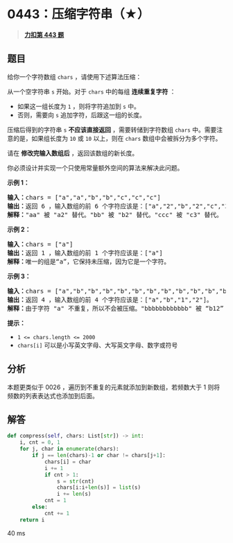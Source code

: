 # 0443：压缩字符串（★）


> <u>**[力扣第 443 题](https://leetcode.cn/problems/string-compression/)**</u>

## 题目

<p>给你一个字符数组 <code>chars</code> ，请使用下述算法压缩：</p>

<p>从一个空字符串 <code>s</code> 开始。对于 <code>chars</code> 中的每组 <strong>连续重复字符</strong> ：</p>

<ul>
<li>如果这一组长度为 <code>1</code> ，则将字符追加到 <code>s</code> 中。</li>
<li>否则，需要向 <code>s</code> 追加字符，后跟这一组的长度。</li>
</ul>

<p>压缩后得到的字符串 <code>s</code> <strong>不应该直接返回</strong> ，需要转储到字符数组 <code>chars</code> 中。需要注意的是，如果组长度为 <code>10</code> 或 <code>10</code> 以上，则在 <code>chars</code> 数组中会被拆分为多个字符。</p>

<p>请在 <strong>修改完输入数组后</strong> ，返回该数组的新长度。</p>

<p>你必须设计并实现一个只使用常量额外空间的算法来解决此问题。</p>



<p><strong>示例 1：</strong></p>

<pre>
<strong>输入：</strong>chars = ["a","a","b","b","c","c","c"]
<strong>输出：</strong>返回 6 ，输入数组的前 6 个字符应该是：["a","2","b","2","c","3"]
<strong>解释：</strong>"aa" 被 "a2" 替代。"bb" 被 "b2" 替代。"ccc" 被 "c3" 替代。
</pre>

<p><strong>示例 2：</strong></p>

<pre>
<strong>输入：</strong>chars = ["a"]
<strong>输出：</strong>返回 1 ，输入数组的前 1 个字符应该是：["a"]
<strong>解释：</strong>唯一的组是“a”，它保持未压缩，因为它是一个字符。
</pre>

<p><strong>示例 3：</strong></p>

<pre>
<strong>输入：</strong>chars = ["a","b","b","b","b","b","b","b","b","b","b","b","b"]
<strong>输出：</strong>返回 4 ，输入数组的前 4 个字符应该是：["a","b","1","2"]。
<strong>解释：</strong>由于字符 "a" 不重复，所以不会被压缩。"bbbbbbbbbbbb" 被 “b12” 替代。
</pre>



<p><strong>提示：</strong></p>

<ul>
<li><code>1 &lt;= chars.length &lt;= 2000</code></li>
<li><code>chars[i]</code> 可以是小写英文字母、大写英文字母、数字或符号</li>
</ul>


## 分析

本题更类似于 0026 ，遍历到不重复的元素就添加到新数组，若频数大于 1 则将频数的列表表达式也添加到后面。

## 解答

```python
def compress(self, chars: List[str]) -> int:
	i, cnt = 0, 1
	for j, char in enumerate(chars):
		if j == len(chars)-1 or char != chars[j+1]:
			chars[i] = char
			i += 1
			if cnt > 1:
				s = str(cnt)
				chars[i:i+len(s)] = list(s)
				i += len(s)
			cnt = 1
		else:
			cnt += 1
	return i
```

40 ms


